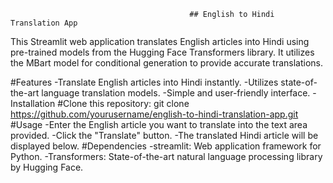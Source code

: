                                             ## English to Hindi Translation App
 This Streamlit web application translates English articles into Hindi using pre-trained models from the Hugging Face Transformers library. It utilizes the MBart model for conditional generation to provide accurate translations.

#Features 
 -Translate English articles into Hindi instantly.
-Utilizes state-of-the-art language translation models.
-Simple and user-friendly interface.
-Installation
#Clone this repository:
  git clone https://github.com/yourusername/english-to-hindi-translation-app.git
#Usage
-Enter the English article you want to translate into the text area provided.
-Click the "Translate" button.
-The translated Hindi article will be displayed below.
#Dependencies
-streamlit: Web application framework for Python.
-Transformers: State-of-the-art natural language processing library by Hugging Face.
